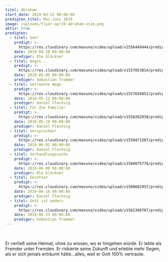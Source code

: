 ```yaml
---
titel: Abraham
start_date: 2019-04-22 00:00:00
predigten_titel: Mai-Juni 2019
image: /uploads/flyer-apr19-abraham-vs1e.png
aktiv: true
predigten:
  - titel: Geh!
    predigt: >-
      https://res.cloudinary.com/mavuno/video/upload/v1556448444/predigten/Abraham/20190428_Predigt_Gloeckner_Abraham_01.mp3
    date: 2019-04-28 00:00:00
    prediger: Ole Glöckner
  - titel: Angst...
    predigt: >-
      https://res.cloudinary.com/mavuno/video/upload/v1557053814/predigten/Abraham/05052019_Predigt_Trommer_Abraham_02.mp3
    date: 2019-05-05 00:00:00
    prediger: Sebastian Trommer
  - titel: Getrennte Wege
    predigt: >-
      https://res.cloudinary.com/mavuno/video/upload/v1557656852/predigten/Abraham/20190512_Predigt_Flechsig_Abraham_03.mp3
    date: 2019-05-12 00:00:00
    prediger: Daniel Flechsig
  - titel: Für die Familie!
    predigt: >-
      https://res.cloudinary.com/mavuno/video/upload/v1558262038/predigten/Abraham/20190519_Predigt_Flechsig_Abraham_04.mp3
    date: 2019-05-19 00:00:00
    prediger: Daniel Flechsig
  - titel: Versprochen!
    predigt: >-
      https://res.cloudinary.com/mavuno/video/upload/v1559471587/predigten/Abraham/20190602_Predigt_Flechsig_Abraham_05.mp3
    date: 2019-06-02 00:00:00
    prediger: Daniel Flechsig
  - titel: Verhandlungssache
    predigt: >-
      https://res.cloudinary.com/mavuno/video/upload/v1560075776/predigten/Abraham/20190609_Predigt_Gloeckner_Abraham_06.mp3
    date: 2019-06-09 00:00:00
    prediger: Ole Glöckner
  - titel: Gerettet
    predigt: >-
      https://res.cloudinary.com/mavuno/video/upload/v1560682937/predigten/Abraham/20190616_Predigt_Flechsig_Abraham_07.mp3
    date: 2019-06-16 00:00:00
    prediger: Daniel Flechsig
  - titel: Gott ist anders
    predigt: >-
      https://res.cloudinary.com/mavuno/video/upload/v1561300707/predigten/Abraham/20190623_Predigt_Trommer_Abraham_08.mp3
    date: 2019-06-23 00:00:00
    prediger: Sebastian Trommer
---
```


&nbsp;

Er verlie&szlig; seine Heimat, ohne zu wissen, wo er hingehen w&uuml;rde. Er lebte als Fremder unter Fremden. Er riskierte seine Zukunft und erlebte mehr Segen, als er sich jemals ertr&auml;umt h&auml;tte…alles, weil er Gott 100% vertraute.